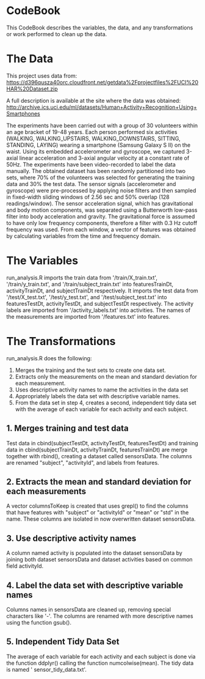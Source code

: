 # CodeBook 
This CodeBook describes the variables, the data, and any transformations or work  performed to clean up the data.

#	The Data

This project uses data from:
https://d396qusza40orc.cloudfront.net/getdata%2Fprojectfiles%2FUCI%20HAR%20Dataset.zip

A full description is available at the site where the data was obtained:
http://archive.ics.uci.edu/ml/datasets/Human+Activity+Recognition+Using+Smartphones 

The experiments have been carried out with a group of 30 volunteers within an age bracket of 19-48 years. Each person performed six activities (WALKING, WALKING_UPSTAIRS, WALKING_DOWNSTAIRS, SITTING, STANDING, LAYING) wearing a smartphone (Samsung Galaxy S II) on the waist. Using its embedded accelerometer and gyroscope, we captured 3-axial linear acceleration and 3-axial angular velocity at a constant rate of 50Hz. The experiments have been video-recorded to label the data manually. The obtained dataset has been randomly partitioned into two sets, where 70% of the volunteers was selected for generating the training data and 30% the test data.
The sensor signals (accelerometer and gyroscope) were pre-processed by applying noise filters and then sampled in fixed-width sliding windows of 2.56 sec and 50% overlap (128 readings/window). The sensor acceleration signal, which has gravitational and body motion components, was separated using a Butterworth low-pass filter into body acceleration and gravity. The gravitational force is assumed to have only low frequency components, therefore a filter with 0.3 Hz cutoff frequency was used. From each window, a vector of features was obtained by calculating variables from the time and frequency domain.

#	The Variables
run_analysis.R imports the train data from '/train/X_train.txt', '/train/y_train.txt', and '/train/subject_train.txt' into featuresTrainDt, activityTrainDt, and subjectTrainDt respectively. 
It imports the test data from '/test/X_test.txt', '/test/y_test.txt', and '/test/subject_test.txt' into featuresTestDt, activityTestDt, and subjectTestDt respectively. 
The activity labels are imported from '/activity_labels.txt' into activities.
The names of the measurements are imported from '/features.txt' into features.

#	The Transformations
run_analysis.R does the following:
1.	Merges the training and the test sets to create one data set.
2.	Extracts only the measurements on the mean and standard deviation for each measurement.
3.	Uses descriptive activity names to name the activities in the data set
4.	Appropriately labels the data set with descriptive variable names.
5.	From the data set in step 4, creates a second, independent tidy data set with the average of each variable for each activity and each subject.

## 1. Merges training and test data
Test data in cbind(subjectTestDt, activityTestDt,   featuresTestDt) and training data in cbind(subjectTrainDt,  activityTrainDt,  featuresTrainDt) are merge together with rbind(), creating a dataset called sensorsData. The columns are renamed "subject", "activityId", and labels from features.

## 2. Extracts the mean and standard deviation for each measurements
A vector columnsToKeep is created that uses grepl() to find the columns that have features with "subject" or "activityId" or "mean" or "std" in the name. These columns are isolated in now overwritten dataset sensorsData.

## 3. Use descriptive activity names
A column named activity is populated into the dataset sensorsData by joining both dataset sensorsData and dataset activities based on common field activityId.

## 4. Label the data set with descriptive variable names
Columns names in sensorsData are cleaned up, removing special characters like '-'.  The columns are renamed with more descriptive names using the function gsub().

## 5. Independent Tidy Data Set
The average of each variable for each activity and each subject is done via the function ddplyr() calling the function numcolwise(mean).
The tidy data is named ' sensor_tidy_data.txt'.


